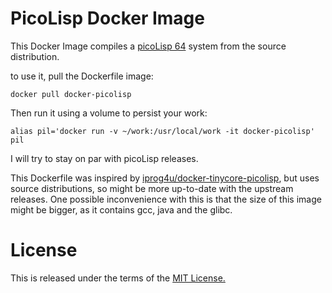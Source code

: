 # PicoLisp Docker Image

This Docker Image compiles a [picoLisp 64](http://picolisp.com/wiki/?home) system from the source
distribution.

to use it, pull the Dockerfile image:

```
docker pull docker-picolisp
```

Then run it using a volume to persist your work:

```
alias pil='docker run -v ~/work:/usr/local/work -it docker-picolisp'
pil
```
I will try to stay on par with picoLisp releases.

This Dockerfile was inspired
by
[iprog4u/docker-tinycore-picolisp](https://github.com/iprog4u/docker-tinycore-picolisp),
but uses source distributions, so might be more up-to-date with the
upstream releases. One possible inconvenience with this is that the
size of this image might be bigger, as it contains gcc, java and the
glibc.

# License

This is released under the terms of the [MIT License.](./LICENSE)
